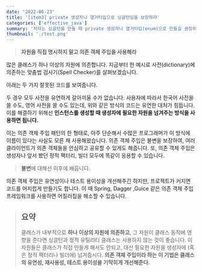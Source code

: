 ```yaml
---
date: '2022-06-23'
title: '[item3] private 생성자나 열거타입으로 싱글턴임을 보장하라'
categories: ['effective_java']
summary: '저자는 싱글턴을 만들 때 private 생성자나 열거타입(enum)으로 만들길 권장하고 있습니다. 그 이유에 대해 알아보겠습니다.'
thumbnail: './test.png'
---
```


> **자원을 직접 명시하지 말고 의존 객체 주입을 사용해라**

많은 클래스가 하나 이상의 자원에 의존합니다. 지금부터 한 예시로 사전(dictionary)에 의존하는 맞춤법 검사기(Spell Checker)를 살펴보겠습니다.

아래는 두 가지 잘못된 코드를 보여줍니다.

<script src="https://gist.github.com/gusah009/5d8d89c4318b6f76f606390dbe21e7cf.js"></script>

<script src="https://gist.github.com/gusah009/ea8b01ed1fa2d74c8b9be9166e111769.js"></script>

두 경우 모두 사전을 유연하게 갈아끼울 수가 없습니다. 사용자에 따라서 한국어 사전을 쓸 수도, 영어 사전을 쓸 수도 있는데, 위와 같은 방식의 코드는 유연한 대처가 힘듭니다. 이를 해결하기 위해선 **인스턴스를 생성할 때 생성자에 필요한 자원을 넘겨주는 방식을 사용하면 됩니다.**

<script src="https://gist.github.com/gusah009/7936d21fe984c3af25ca2e6ab19b062d.js"></script>

이는 의존 객체 주입 패턴의 한 형태로, 아주 단순해서 수많은 프로그래머가 이 방식에 이름이 있다는 사실도 모른 채 사용해왔습니다. 의존 객체 주입은 불변을 보장하여, 여러 클라이언트가 의존 객체들을 안심하고 공유할 수 있게도 해줍니다. 또, 의존 객체 주입은 생성자나 앞서 봤던 정적 팩터리, 빌더 모두에 똑같이 응용할 수 있습니다.

> **불변**에 대해선 이후에 배웁니다.

의존 객체 주입은 유연성이나 테스트 용이성을 개선해주긴 하지만, 프로젝트가 커지면 코드를 어지럽게 만들기도 합니다. 이 때 Spring, Dagger ,Guice 같은 의존 객체 주입 프레임워크를 사용하면 어질러짐을 해소할 수 있습니다.

> ## 요약
>
> 클래스가 내부적으로 **하나 이상의 자원에 의존하고**, 그 자원이 클래스 동작에 영향을 준다면 싱글턴과 정적 유틸리티 클래스는 사용하지 않는 것이 좋습니다. 이 자원들은 클래스가 직접 만들게 해서도 안되고, 대신 필요한 자원을 생성자에 (혹은 정적 팩터리나 빌더에) 넘겨줍시다. **의존 객체 주입이라 하는 이 기법은 클래스의 유연성, 재사용성, 테스트 용이성을 기막히게 개선해준다.**
